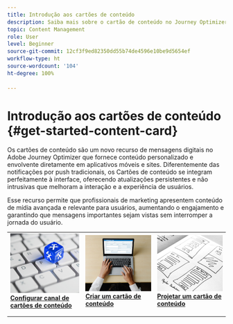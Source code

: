 ```yaml
---
title: Introdução aos cartões de conteúdo
description: Saiba mais sobre o cartão de conteúdo no Journey Optimizer
topic: Content Management
role: User
level: Beginner
source-git-commit: 12cf3f9ed82350dd55b74de4596e10be9d5654ef
workflow-type: ht
source-wordcount: '104'
ht-degree: 100%

---
```


# Introdução aos cartões de conteúdo {#get-started-content-card}

Os cartões de conteúdo são um novo recurso de mensagens digitais no Adobe Journey Optimizer que fornece conteúdo personalizado e envolvente diretamente em aplicativos móveis e sites. Diferentemente das notificações por push tradicionais, os Cartões de conteúdo se integram perfeitamente à interface, oferecendo atualizações persistentes e não intrusivas que melhoram a interação e a experiência de usuários.

Esse recurso permite que profissionais de marketing apresentem conteúdo de mídia avançada e relevante para usuários, aumentando o engajamento e garantindo que mensagens importantes sejam vistas sem interromper a jornada do usuário.

<table style="table-layout:fixed"><tr style="border: 0;">
<td>
<a href="content-card-configuration.md">
<img alt="Lead" src="../assets/do-not-localize/sms-config.jpg">
</a>
<div><a href="content-card-configuration.md"><strong>Configurar canal de cartões de conteúdo</strong>
</div>
<p>
</td>
<td>
<a href="create-content-card.md">
<img alt="Pouco frequente" src="../assets/do-not-localize/sms-create.jpeg">
</a>
<div>
<a href="create-content-card.md"><strong>Criar um cartão de conteúdo</strong></a>
</div>
<p></td>
<td>
<a href="design-content-card.md">
<img alt="Validação" src="../assets/do-not-localize/web-design.jpg">
</a>
<div>
<a href="design-content-card.md"><strong>Projetar um cartão de conteúdo</strong></a>
</div>
<p>
</td>
</tr></table>



